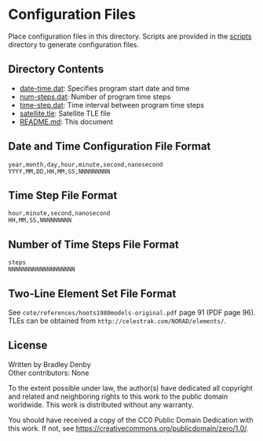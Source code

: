 # Configuration Files

Place configuration files in this directory. Scripts are provided in the
[scripts](../scripts/README.md) directory to generate configuration files.

## Directory Contents

* [date-time.dat](README.md): Specifies program start date and time
* [num-steps.dat](README.md): Number of program time steps
* [time-step.dat](README.md): Time interval between program time steps
* [satellite.tle](README.md): Satellite TLE file
* [README.md](README.md): This document

## Date and Time Configuration File Format

```
year,month,day,hour,minute,second,nanosecond
YYYY,MM,DD,HH,MM,SS,NNNNNNNNN
```

## Time Step File Format

```
hour,minute,second,nanosecond
HH,MM,SS,NNNNNNNNN
```

## Number of Time Steps File Format

```
steps
NNNNNNNNNNNNNNNNNNN
```

## Two-Line Element Set File Format

See `cote/references/hoots1980models-original.pdf` page 91 (PDF page 96). TLEs
can be obtained from `http://celestrak.com/NORAD/elements/`.

## License

Written by Bradley Denby  
Other contributors: None

To the extent possible under law, the author(s) have dedicated all copyright and
related and neighboring rights to this work to the public domain worldwide. This
work is distributed without any warranty.

You should have received a copy of the CC0 Public Domain Dedication with this
work. If not, see <https://creativecommons.org/publicdomain/zero/1.0/>.
